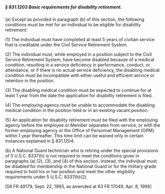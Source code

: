 ##### § 831.1203 Basic requirements for disability retirement. #####

(a) Except as provided in paragraph (b) of this section, the following conditions must be met for an individual to be eligible for disability retirement:

(1) The individual must have completed at least 5 years of civilian service that is creditable under the Civil Service Retirement System.

(2) The individual must, while employed in a position subject to the Civil Service Retirement System, have become disabled because of a medical condition, resulting in a service deficiency in performance, conduct, or attendance, or if there is no actual service deficiency, the disabling medical condition must be incompatible with either useful and efficient service or retention in the position.

(3) The disabling medical condition must be expected to continue for at least 1 year from the date the application for disability retirement is filed.

(4) The employing agency must be unable to accommodate the disabling medical condition in the position held or in an existing vacant position.

(5) An application for disability retirement must be filed with the employing agency before the employee or Member separates from service, or with the former employing agency or the Office of Personnel Management (OPM) within 1 year thereafter. This time limit can be waived only in certain instances explained in § 831.1204.

(b) A National Guard technician who is retiring under the special provisions of 5 U.S.C. 8337(h) is not required to meet the conditions given in paragraphs (a) (2), (3), and (4) of this section. Instead, the individual must be disabled for membership in the National Guard or for the military grade required to hold his or her position and meet the other eligibility requirements under 5 U.S.C. 8337(h)(2).

[58 FR 49179, Sept. 22, 1993, as amended at 63 FR 17049, Apr. 8, 1998]